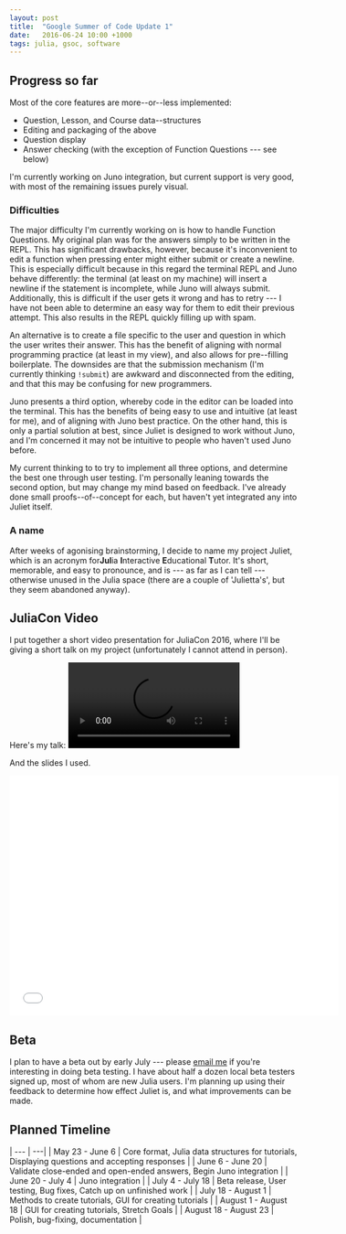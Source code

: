 ```yaml
---
layout: post
title:  "Google Summer of Code Update 1"
date:   2016-06-24 10:00 +1000
tags: julia, gsoc, software
---
```


## Progress so far

Most of the core features are more--or--less implemented:

- Question, Lesson, and Course data--structures
- Editing and packaging of the above
- Question display
- Answer checking (with the exception of Function Questions --- see below)

I'm currently working on Juno integration, but current support is very good, with most of the remaining issues purely visual.

### Difficulties

The major difficulty I'm currently working on is how to handle Function Questions.
My original plan was for the answers simply to be written in the REPL.
This has significant drawbacks, however, because it's inconvenient to edit a function when pressing enter might either submit or create a newline.
This is especially difficult because in this regard the terminal REPL and Juno behave differently: the terminal (at least on my machine) will insert a newline if the statement is incomplete, while Juno will always submit.
Additionally, this is difficult if the user gets it wrong and has to retry --- I have not been able to determine an easy way for them to edit their previous attempt.
This also results in the REPL quickly filling up with spam.

An alternative is to create a file specific to the user and question in which the user writes their answer.
This has the benefit of aligning with normal programming practice (at least in my view), and also allows for pre--filling boilerplate.
The downsides are that the submission mechanism (I'm currently thinking `!submit`) are awkward and disconnected from the editing, and that this may be confusing for new programmers.

Juno presents a third option, whereby code in the editor can be loaded into the terminal.
This has the benefits of being easy to use and intuitive (at least for me), and of aligning with Juno best practice.
On the other hand, this is only a partial solution at best, since Juliet is designed to work without Juno, and I'm concerned it may not be intuitive to people who haven't used Juno before.

My current thinking to to try to implement all three options, and determine the best one through user testing.
I'm personally leaning towards the second option, but may change my mind based on feedback.
I've already done small proofs--of--concept for each, but haven't yet integrated any into Juliet itself.

### A name

After weeks of agonising brainstorming, I decide to name my project Juliet, which is an acronym for**Jul**ia **I**nteractive **E**ducational **T**utor.
It's short, memorable, and easy to pronounce, and is --- as far as I can tell --- otherwise unused in the Julia space (there are a couple of 'Julietta's', but they seem abandoned anyway).

## JuliaCon Video

I put together a short video presentation for JuliaCon 2016, where I'll be giving a short talk on my project (unfortunately I cannot attend in person).

Here's my talk:
<video class="centre" id="test" src="/assets/Matthew-Lake-JuliaCon2016-Talk.mp4" controls></video>

And the slides I used.
<iframe class="centre" src="//slides.com/mgtlake/juliet/embed" width="576" height="420" scrolling="no" frameborder="0" webkitallowfullscreen mozallowfullscreen allowfullscreen></iframe>

## Beta

I plan to have a beta out by early July --- please [email me][mail] if you're interesting in doing beta testing.
I have about half a dozen local beta testers signed up, most of whom are new Julia users.
I'm planning up using their feedback to determine how effect Juliet is, and what improvements can be made.

## Planned Timeline

| --- | ---|
| May 23 - June 6 | Core format, Julia data structures for tutorials, Displaying questions and accepting responses |
| June 6 - June 20 | Validate close-ended and open-ended answers, Begin Juno integration |
| June 20 - July 4 | Juno integration |
| July 4 - July 18 | Beta release, User testing, Bug fixes, Catch up on unfinished work |
| July 18 - August 1 | Methods to create tutorials, GUI for creating tutorials |
| August 1 - August 18 | GUI for creating tutorials, Stretch Goals |
| August 18 - August 23 | Polish, bug-fixing, documentation |

[mail]:			mailto:me@mgtlake.com
